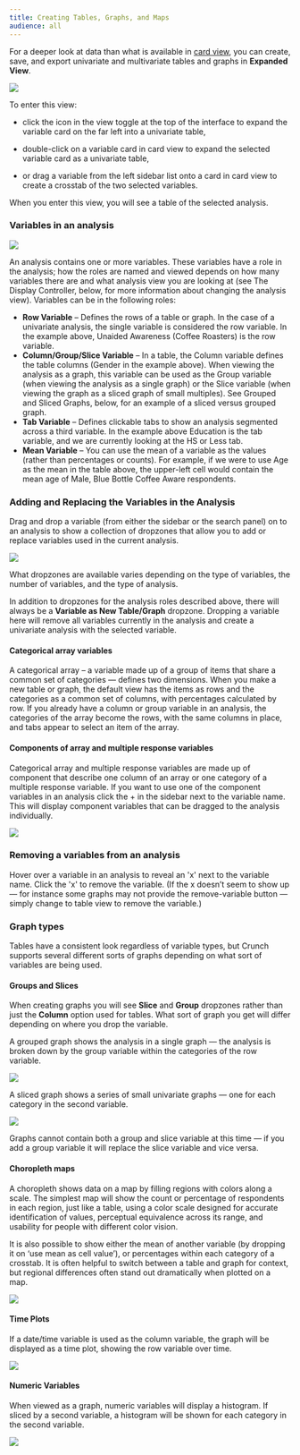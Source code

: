 ```yaml
---
title: Creating Tables, Graphs, and Maps
audience: all
---
```


For a deeper look at data than what is available in [card view](./crunch_browsing.html), you can create, save, and export univariate and multivariate tables and graphs in **Expanded View**.

![](images/ViewToggleAnalyze.png)

To enter this view:

* click the icon in the view toggle at the top of the interface to expand the variable card on the far left into a univariate table,

* double-click on a variable card in card view to expand the selected variable card as a univariate table,

* or drag a variable from the left sidebar list onto a card in card view to create a crosstab of the two selected variables.

When you enter this view, you will see a table of the selected analysis.

### Variables in an analysis

![](images/Table.png)

An analysis contains one or more variables. These variables have a role in the analysis; how the roles are named and viewed depends on how many variables there are and what analysis view you are looking at (see The Display Controller, below, for more information about changing the analysis view). Variables can be in the following roles:

- **Row Variable** – Defines the rows of a table or graph. In the case of a univariate analysis, the single variable is considered the row variable. In the example above, Unaided Awareness (Coffee Roasters) is the row variable.
- **Column/Group/Slice Variable** – In a table, the Column variable defines the table columns (Gender in the example above). When viewing the analysis as a graph, this variable can be used as the Group variable (when viewing the analysis as a single graph) or the Slice variable (when viewing the graph as a sliced graph of small multiples). See Grouped and Sliced Graphs, below, for an example of a sliced versus grouped graph.
- **Tab Variable** – Defines clickable tabs to show an analysis segmented across a third variable. In the example above Education is the tab variable, and we are currently looking at the HS or Less tab.  
- **Mean Variable** – You can use the mean of a variable as the values (rather than percentages or counts). For example, if we were to use Age as the mean in the table above, the upper-left cell would contain the mean age of Male, Blue Bottle Coffee Aware respondents.

### Adding and Replacing the Variables in the Analysis

Drag and drop a variable (from either the sidebar or the search panel) on to an analysis to show a collection of dropzones that allow you to add or replace variables used in the current analysis.

![](images/DropZones.png)

What dropzones are available varies depending on the type of variables, the number of variables, and the type of analysis.

In addition to dropzones for the analysis roles described above, there will always be a **Variable as New Table/Graph** dropzone. Dropping a variable here will remove all variables currently in the analysis and create a univariate analysis with the selected variable.

#### Categorical array variables

A categorical array – a variable made up of a group of items that share a common set of categories — defines two dimensions. When you make a new table or graph, the default view has the items as rows and the categories as a common set of columns, with percentages calculated by row. If you already have a column or group variable in an analysis, the categories of the array become the rows, with the same columns in place, and tabs appear to select an item of the array.

#### Components of array and multiple response variables

Categorical array and multiple response variables are made up of component that describe one column of an array or one category of a multiple response variable. If you want to use one of the component variables in an analysis click the + in the sidebar next to the variable name. This will display component variables that can be dragged to the analysis individually.

![](images/SidebarArrayExpand.png)

### Removing a variables from an analysis

Hover over a variable in an analysis to reveal an 'x' next to the variable name. Click the 'x' to remove the variable. (If the x doesn’t seem to show up — for instance some graphs may not provide the remove-variable button — simply change to table view to remove the variable.)

### Graph types

Tables have a consistent look regardless of variable types, but Crunch supports several different sorts of graphs depending on what sort of variables are being used.

#### Groups and Slices

When creating graphs you will see **Slice** and **Group** dropzones rather than just the **Column** option used for tables. What sort of graph you get will differ depending on where you drop the variable.

A grouped graph shows the analysis in a single graph — the analysis is broken down by the group variable within the categories of the row variable.

![](images/GroupedAnalysis.png)

A sliced graph shows a series of small univariate graphs — one for each category in the second variable.

![](images/SlicedAnalysis.png)

Graphs cannot contain both a group and slice variable at this time — if you add a group variable it will replace the slice variable and vice versa.

#### Choropleth maps

A choropleth shows data on a map by filling regions with colors along a scale. The simplest map will show the count or percentage of respondents in each region, just like a table, using a color scale designed for accurate identification of values, perceptual equivalence across its range, and usability for people with different color vision.

It is also possible to show either the mean of another variable (by dropping it on ‘use mean as cell value’), or percentages within each category of a crosstab. It is often helpful to switch between a table and graph for context, but regional differences often stand out dramatically when plotted on a map.

![](images/MapAnalysis.png)


#### Time Plots

If a date/time variable is used as the column variable, the graph will be displayed as a time plot, showing the row variable over time.

![](images/TimePlotAnalysis.png)

#### Numeric Variables

When viewed as a graph, numeric variables will display a histogram. If sliced by a second variable, a histogram will be shown for each category in the second variable.

![](images/HistogramsAnalysis.png)
